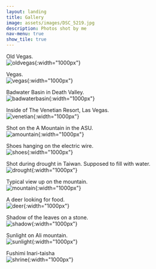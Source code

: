 ```yaml
---
layout: landing
title: Gallery
image: assets/images/DSC_5219.jpg
description: Photos shot by me
nav-menu: true
show_tile: true
---
```

<div id="main">
	<div class="inner" markdown="1">
 
Old Vegas. <br />
![oldvegas](/assets/images/DSC0641.jpg){:width="1000px"}
		
Vegas. <br />
![vegas](/assets/images/DSC0446.jpg){:width="1000px"}

Badwater Basin in Death Valley. <br />
![badwaterbasin](/assets/images/DSC0443.jpg){:width="1000px"}
		
Inside of The Venetian Resort, Las Vegas. <br />
![venetian](/assets/images/DSC0556.jpg){:width="1000px"}

Shot on the A Mountain in the ASU. <br />
![amountain](/assets/images/DSC_8479.jpg){:width="1000px"}

Shoes hanging on the electric wire. <br />
![shoes](/assets/images/DSC_8290.jpg){:width="1000px"}

Shot during drought in Taiwan. Supposed to fill with water. <br />
![drought](/assets/images/DSC_7094.jpg){:width="1000px"}
 
Typical view up on the mountain. <br />
![mountain](/assets/images/banner.jpg){:width="1000px"}

A deer looking for food. <br />
![deer](/assets/images/DSC_4542.jpg){:width="1000px"}

Shadow of the leaves on a stone. <br />
![shadow](/assets/images/DSC_4840.jpg){:width="1000px"}

Sunlight on Ali mountain. <br />
![sunlight](/assets/images/DSC_5219.jpg){:width="1000px"}

Fushimi Inari-taisha <br />
![shrine](/assets/images/IMG_4210.jpg){:width="1000px"}

  </div>
</div>

